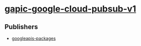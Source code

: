 # [gapic-google-cloud-pubsub-v1](https://pypi.org/project/gapic-google-cloud-pubsub-v1)



## Publishers
- [googleapis-packages](https://pypi.org/user/googleapis-packages)

